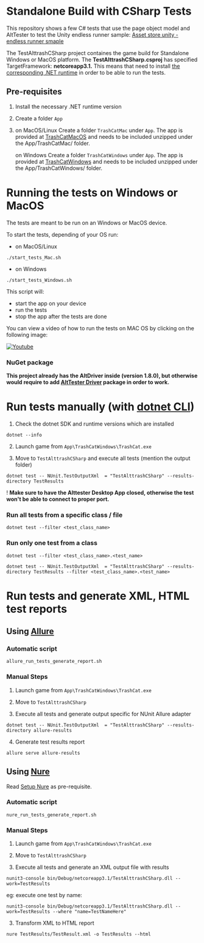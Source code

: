 # Standalone Build with CSharp Tests

This repository shows a few C# tests that use the page object model and AltTester to test the Unity endless runner sample:
[Asset store unity - endless runner smaple](https://assetstore.unity.com/packages/essentials/tutorial-projects/endless-runner-sample-game-87901)

The TestAlttrashCSharp project containes the game build for Standalone Windows or MacOS platform.
The **TestAlttrashCSharp.csproj** has specified TargetFramework: **netcoreapp3.1.** This means that need to install [the corresponding .NET runtime](https://aka.ms/dotnet-core-applaunch?framework=Microsoft.NETCore.App&framework_version=3.1.0&arch=x64&rid=win10-x64) in order to be able to run the tests.

## Pre-requisites
1. Install the necessary .NET runtime version
2. Create a folder `App`
3. on MacOS/Linux
    Create a folder `TrashCatMac` under `App`.
    The app is provided at [TrashCatMacOS](https://altom.com/app/uploads/AltTester/TrashCat/TrashCatMacOS.app.zip) and needs to be included unzipped under the App/TrashCatMac/ folder.

    on Windows
    Create a folder `TrashCatWindows` under `App`.
    The app is provided at [TrashCatWindows](https://altom.com/app/uploads/AltTester/TrashCat/TrashCatWindows.zip) and needs to be included unzipped under the App/TrashCatWindows/ folder.

# Running the tests on Windows or MacOS
The tests are meant to be run on an Windows or MacOS device.

To start the tests, depending of your OS run:
- on MacOS/Linux

```
./start_tests_Mac.sh
```

- on Windows

```
./start_tests_Windows.sh
```
    
This script will:

- start the app on your device
- run the tests
- stop the app after the tests are done

You can view a video of how to run the tests on MAC OS by clicking on the following image: 

[![Youtube](http://img.youtube.com/vi/tr3_8YawBck/0.jpg)](https://www.youtube.com/embed/tr3_8YawBck "Youtube")

### NuGet package

**This project already has the AltDriver inside (version 1.8.0), but otherwise would require to add [AltTester Driver](https://www.nuget.org/packages/AltTester-Driver) package in order to work.**

# Run tests manually (with [dotnet CLI](https://learn.microsoft.com/en-us/dotnet/core/tools/dotnet-test))

1. Check the dotnet SDK and runtime versions which are installed

```
dotnet --info
```

2. Launch game from `App\TrashCatWindows\TrashCat.exe`

3. Move to `TestAlttrashCSharp` and execute all tests (mention the output folder)

```
dotnet test -- NUnit.TestOutputXml  = "TestAlttrashCSharp" --results-directory TestResults
```

! **Make sure to have the Alttester Desktop App closed, otherwise the test won't be able to connect to proper port.**

### Run all tests from a specific class / file

```
dotnet test --filter <test_class_name>
```

### Run only one test from a class

```
dotnet test --filter <test_class_name>.<test_name>
```

```
dotnet test -- NUnit.TestOutputXml  = "TestAlttrashCSharp" --results-directory TestResults --filter <test_class_name>.<test_name>
```

# Run tests and generate XML, HTML test reports

## Using [Allure](https://docs.qameta.io/allure-report/)

### Automatic script

```
allure_run_tests_generate_report.sh
```

### Manual Steps

1. Launch game from `App\TrashCatWindows\TrashCat.exe`

2. Move to `TestAlttrashCSharp`

3. Execute all tests and generate output specific for NUnit Allure adapter

```
dotnet test -- NUnit.TestOutputXml  = "TestAlttrashCSharp" --results-directory allure-results
```

4. Generate test results report

```
allure serve allure-results
```

## Using [Nure](https://www.nuget.org/packages/nure)

Read [Setup Nure](setup_nure.md) as pre-requisite.

### Automatic script

```
nure_run_tests_generate_report.sh
```

### Manual Steps

1. Launch game from `App\TrashCatWindows\TrashCat.exe`

2. Move to `TestAlttrashCSharp`

3. Execute all tests and generate an XML output file with results

```
nunit3-console bin/Debug/netcoreapp3.1/TestAlttrashCSharp.dll --work=TestResults
```

eg: execute one test by name:

```
nunit3-console bin/Debug/netcoreapp3.1/TestAlttrashCSharp.dll --work=TestResults --where "name=TestNameHere"
```

3. Transform XML to HTML report
```
nure TestResults/TestResult.xml -o TestResults --html
``` 